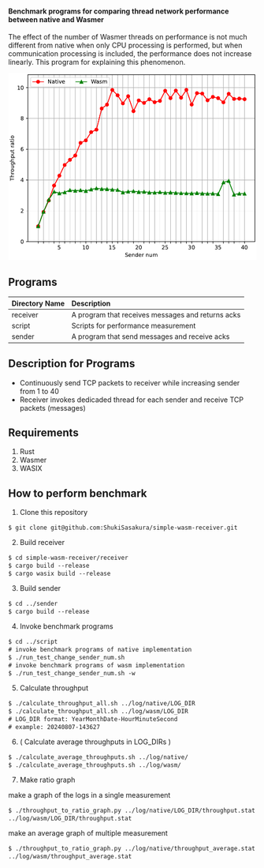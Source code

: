 #### Benchmark programs for comparing thread network performance between native and Wasmer
The effect of the number of Wasmer threads on performance is not much different from native when only CPU processing is performed, but when communication processing is included, the performance does not increase linearly.
This program for explaining this phenomenon.

![throughput ratio graph](https://github.com/ShukiSasakura/simple-wasm-receiver/blob/main/image/throughput-ratio.png)

## Programs
| Directory Name | Description |
|:---------------|:------------|
| receiver       | A program that receives messages and returns acks |
| script         | Scripts for performance measurement |
| sender         | A program that send messages and receive acks |

## Description for Programs
+ Continuously send TCP packets to receiver while increasing sender from 1 to 40
+ Receiver invokes dedicaded thread for each sender and receive TCP packets (messages)

## Requirements
1. Rust
2. Wasmer
3. WASIX

## How to perform benchmark
1. Clone this repository
```
$ git clone git@github.com:ShukiSasakura/simple-wasm-receiver.git
```
2. Build receiver
```
$ cd simple-wasm-receiver/receiver
$ cargo build --release
$ cargo wasix build --release
```
3. Build sender
```
$ cd ../sender
$ cargo build --release
```
4. Invoke benchmark programs
```
$ cd ../script
# invoke benchmark programs of native implementation
$ ./run_test_change_sender_num.sh
# invoke benchmark programs of wasm implementation
$ ./run_test_change_sender_num.sh -w
```
5. Calculate throughput
```
$ ./calculate_throughput_all.sh ../log/native/LOG_DIR
$ ./calculate_throughput_all.sh ../log/wasm/LOG_DIR
# LOG_DIR format: YearMonthDate-HourMinuteSecond
# example: 20240807-143627
```
6. ( Calculate average throughputs in LOG_DIRs )
```
$ ./calculate_average_throughputs.sh ../log/native/
$ ./calculate_average_throughputs.sh ../log/wasm/
```
7. Make ratio graph

make a graph of the logs in a single measurement
```
$ ./throughput_to_ratio_graph.py ../log/native/LOG_DIR/throughput.stat ../log/wasm/LOG_DIR/throughput.stat
```
make an average graph of multiple measurement
```
$ ./throughput_to_ratio_graph.py ../log/native/throughput_average.stat ../log/wasm/throughput_average.stat
```
